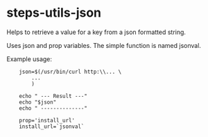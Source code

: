 steps-utils-json
================

Helps to retrieve a value for a key from a json formatted string.

Uses json and prop variables. The simple function is named jsonval.

Example usage:

		json=$(/usr/bin/curl http:\\... \
			...
			)

		echo " --- Result ---"
		echo "$json"
		echo " --------------"

		prop='install_url'
		install_url=`jsonval`
